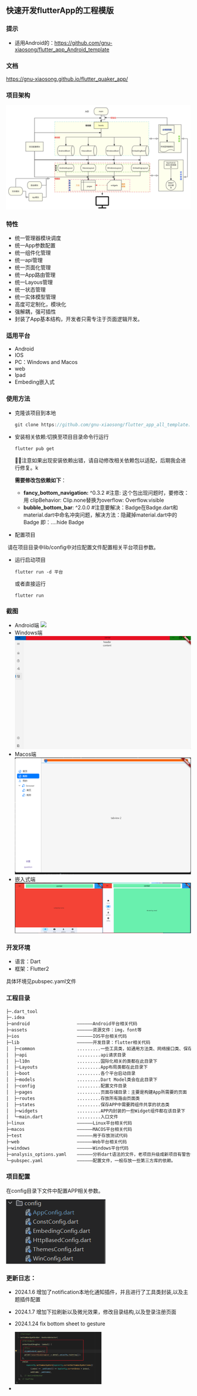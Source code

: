 ## 快速开发flutterApp的工程模版

### 提示

* 适用Android的：https://github.com/gnu-xiaosong/flutter_app_Android_template
### 文档
https://gnu-xiaosong.github.io/flutter_quaker_app/


### 项目架构
![img_4.png](project/README/img_4.png)
### 特性

* 统一管理器模块调度
* 统一App参数配置
* 统一组件化管理
* 统一api管理
* 统一页面化管理
* 统一App路由管理
* 统一Layous管理
* 统一状态管理
* 统一实体模型管理
* 高度可定制化，模块化
* 强解耦，强可插性
* 封装了App基本结构，开发者只需专注于页面逻辑开发。

### 适用平台

* Android
* IOS
* PC：Windows and Macos
* web
* Ipad
* Embeding嵌入式

### 使用方法

* 克隆该项目到本地

  ```dart
  git clone https://github.com/gnu-xiaosong/flutter_app_all_template.git
  ```

* 安装相关依赖:切换至项目目录命令行运行

  ```shell
  flutter pub get
  ```

  :tipping_hand_man:注意如果出现安装依赖出错，请自动修改相关依赖包以适配，后期我会进行修复。k

  **需要修改包依赖如下**：

  * **fancy_bottom_navigation:** ^0.3.2   #注意: 这个包出现问题时，要修改：用 clipBehavior: Clip.none替换为overflow: Overflow.visible
  * **bubble_bottom_bar**: ^2.0.0  #注意要解决：Badge在Badge.dart和material.dart中命名冲突问题，解决方法：隐藏掉material.dart中的Badge 即：....hide Badge

* 配置项目

​		请在项目目录中lib/config中对应配置文件配置相关平台项目参数。

* 运行启动项目

  ```shell
  flutter run -d 平台  
  ```

  或者直接运行

  ```shell
  flutter run
  ```
### 截图
* Android端
![](project/README/android.gif)
* Windows端
![img.png](project/README/img.png)
* Macos端
![img_1.png](project/README/img_1.png)
* 嵌入式端
![img_3.png](project/README/img_3.png)
### 开发环境

* 语言：Dart
* 框架：Flutter2

具体环境见pubspec.yaml文件

### 工程目录

```sh
├─.dart_tool
├─.idea
├─android                  ——————Android平台相关代码
├─assets                   ——————资源文件：img，font等
├─ios                      ——————IOS平台相关代码
├─lib                      ——————开发目录：flutter相关代码
│  ├─common                .........一些工具类，如通用方法类、网络接口类、保存全局变量的静态类等
│  ├─api                   .........api请求目录
│  ├─l10n                  .........国际化相关的类都在此目录下
│  ├─Layouts               .........App布局类都在此目录下
│  ├─boot                  .........各个平台启动目录
│  ├─models                .........Dart Model类会在此目录下
│  ├─config                .........配置文件目录
│  ├─pages                 .........页面存储目录：主要是构建App所需要的页面
│  ├─routes                .........存放所有路由页面类
│  ├─states                .........保存APP中需要跨组件共享的状态类
│  ├─widgets               .........APP内封装的一些Widget组件都在该目录下
│  └─main.dart             .........入口文件
├─linux                    ——————Linux平台相关代码
├─macos                    ——————MACOS平台相关代码
├─test                     ——————用于存放测试代码
├─web                      ——————Web平台相关代码
├─windows                  ——————Windows平台代码
├─analysis_options.yaml    ——————分析dart语法的文件，老项目升级成新项目有警告信息的话可以删掉此文件
└─pubspec.yaml             ——————配置文件，一般存放一些第三方库的依赖。
```

### 项目配置
在config目录下文件中配置APP相关参数。

![image-20240118201408695](project/README/image-20240118201408695.png)

### 更新日志：
- 2024.1.6 增加了notification本地化通知插件，并且进行了工具类封装,以及主题插件配置

- 2024.1.7 增加下拉刷新以及微光效果，修改目录结构,以及登录注册页面

- 2024.1.24 fix bottom sheet to gesture

  <img src="project/README/image-20240124082545122.png" alt="image-20240124082545122" style="zoom:25%;" />

- 